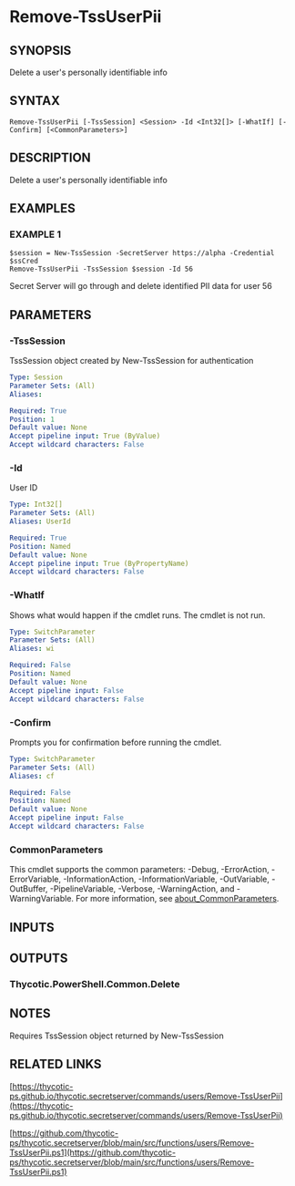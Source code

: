 # Remove-TssUserPii

## SYNOPSIS
Delete a user's personally identifiable info

## SYNTAX

```
Remove-TssUserPii [-TssSession] <Session> -Id <Int32[]> [-WhatIf] [-Confirm] [<CommonParameters>]
```

## DESCRIPTION
Delete a user's personally identifiable info

## EXAMPLES

### EXAMPLE 1
```
$session = New-TssSession -SecretServer https://alpha -Credential $ssCred
Remove-TssUserPii -TssSession $session -Id 56
```

Secret Server will go through and delete identified PII data for user 56

## PARAMETERS

### -TssSession
TssSession object created by New-TssSession for authentication

```yaml
Type: Session
Parameter Sets: (All)
Aliases:

Required: True
Position: 1
Default value: None
Accept pipeline input: True (ByValue)
Accept wildcard characters: False
```

### -Id
User ID

```yaml
Type: Int32[]
Parameter Sets: (All)
Aliases: UserId

Required: True
Position: Named
Default value: None
Accept pipeline input: True (ByPropertyName)
Accept wildcard characters: False
```

### -WhatIf
Shows what would happen if the cmdlet runs.
The cmdlet is not run.

```yaml
Type: SwitchParameter
Parameter Sets: (All)
Aliases: wi

Required: False
Position: Named
Default value: None
Accept pipeline input: False
Accept wildcard characters: False
```

### -Confirm
Prompts you for confirmation before running the cmdlet.

```yaml
Type: SwitchParameter
Parameter Sets: (All)
Aliases: cf

Required: False
Position: Named
Default value: None
Accept pipeline input: False
Accept wildcard characters: False
```

### CommonParameters
This cmdlet supports the common parameters: -Debug, -ErrorAction, -ErrorVariable, -InformationAction, -InformationVariable, -OutVariable, -OutBuffer, -PipelineVariable, -Verbose, -WarningAction, and -WarningVariable. For more information, see [about_CommonParameters](http://go.microsoft.com/fwlink/?LinkID=113216).

## INPUTS

## OUTPUTS

### Thycotic.PowerShell.Common.Delete
## NOTES
Requires TssSession object returned by New-TssSession

## RELATED LINKS

[https://thycotic-ps.github.io/thycotic.secretserver/commands/users/Remove-TssUserPii](https://thycotic-ps.github.io/thycotic.secretserver/commands/users/Remove-TssUserPii)

[https://github.com/thycotic-ps/thycotic.secretserver/blob/main/src/functions/users/Remove-TssUserPii.ps1](https://github.com/thycotic-ps/thycotic.secretserver/blob/main/src/functions/users/Remove-TssUserPii.ps1)

